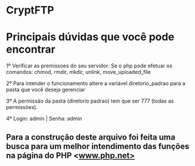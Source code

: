 # CryptFTP

# Principais dúvidas que você pode encontrar

  1º Verificar as premissoes do seu servidor:
    Se o php pode efetuar os comandos: chmod, rmdir, mkdir, unlink, move_uploaded_file

  2º Para intender o funcionamento altere a variável diretorio_padrao para a pasta que você deseja gerenciar
  
  3º A permissão da pasta (diretorio padrao) tem que ser 777 (todas as permissões).

  4º Login: admin | Senha: admin


## Para a construção deste arquivo foi feita uma busca para um melhor intendimento das funções na página do PHP <www.php.net>
